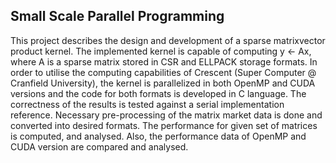 ## Small Scale Parallel Programming

This project describes the design and development of a sparse matrixvector product kernel. The implemented kernel is capable of computing y ← Ax, where A is a sparse matrix stored in CSR and ELLPACK storage formats. In order to utilise the computing capabilities of Crescent (Super Computer @ Cranfield University), the kernel is parallelized in both OpenMP and CUDA versions and the code for both formats is developed in C language. The correctness of the results is tested against a serial implementation reference. Necessary pre-processing of the matrix market data is done and converted into desired formats. The performance for given set of matrices is computed, and analysed. Also, the performance data of OpenMP and CUDA version are compared and analysed.
 

